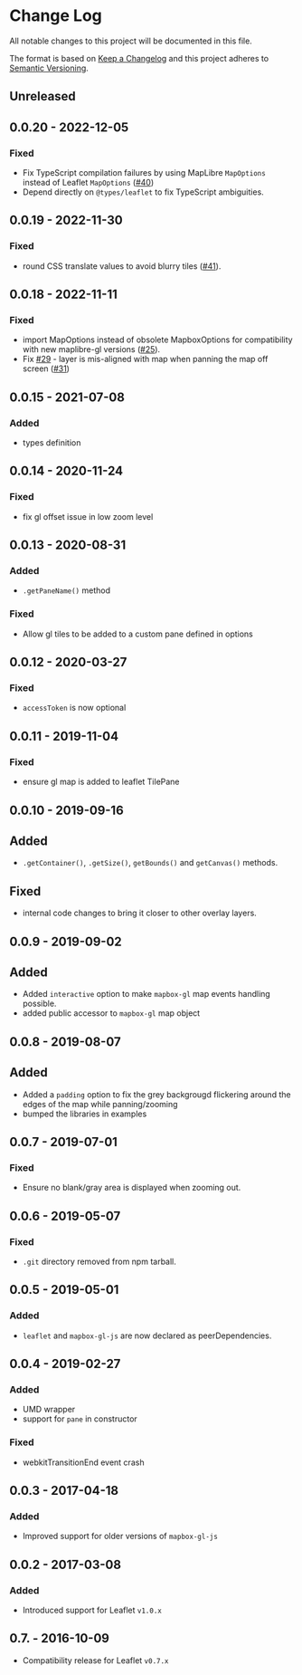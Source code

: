 # Change Log
All notable changes to this project will be documented in this file.

The format is based on [Keep a Changelog](http://keepachangelog.com/)
and this project adheres to [Semantic Versioning](http://semver.org/).

## Unreleased

## 0.0.20 - 2022-12-05

### Fixed

- Fix TypeScript compilation failures by using MapLibre `MapOptions` instead of Leaflet `MapOptions` ([#40](https://github.com/maplibre/maplibre-gl-leaflet/issues/40))
- Depend directly on `@types/leaflet` to fix TypeScript ambiguities.

## 0.0.19 - 2022-11-30

### Fixed

- round CSS translate values to avoid blurry tiles ([#41](https://github.com/maplibre/maplibre-gl-leaflet/issues/41)).

## 0.0.18 - 2022-11-11

### Fixed

- import MapOptions instead of obsolete MapboxOptions for compatibility with new maplibre-gl versions ([#25](https://github.com/maplibre/maplibre-gl-leaflet/issues/25)).
- Fix [#29](https://github.com/maplibre/maplibre-gl-leaflet/issues/29) - layer is mis-aligned with map when panning the map off screen ([#31](https://github.com/maplibre/maplibre-gl-leaflet/pulls/31))

## 0.0.15 - 2021-07-08

### Added
- types definition

## 0.0.14 - 2020-11-24

### Fixed

- fix gl offset issue in low zoom level

## 0.0.13 - 2020-08-31

### Added
-  `.getPaneName()` method

### Fixed
- Allow gl tiles to be added to a custom pane defined in options

## 0.0.12 - 2020-03-27

### Fixed

- `accessToken` is now optional

## 0.0.11 - 2019-11-04

### Fixed

- ensure gl map is added to leaflet TilePane

## 0.0.10 - 2019-09-16

## Added

- `.getContainer()`, `.getSize()`, `getBounds()` and `getCanvas()` methods.

## Fixed

- internal code changes to bring it closer to other overlay layers.

## 0.0.9 - 2019-09-02

## Added

- Added `interactive` option to make `mapbox-gl` map events handling possible.
- added public accessor to `mapbox-gl` map object

## 0.0.8 - 2019-08-07

## Added

- Added a `padding` option to fix the grey backgrougd flickering around the edges of the map while panning/zooming
- bumped the libraries in examples

## 0.0.7 - 2019-07-01

### Fixed

- Ensure no blank/gray area is displayed when zooming out.

## 0.0.6 - 2019-05-07

### Fixed

- `.git` directory removed from npm tarball.

## 0.0.5 - 2019-05-01

### Added

- `leaflet` and `mapbox-gl-js` are now declared as peerDependencies.

## 0.0.4 - 2019-02-27

### Added

- UMD wrapper
- support for `pane` in constructor

### Fixed

- webkitTransitionEnd event crash

## 0.0.3 - 2017-04-18

### Added

- Improved support for older versions of `mapbox-gl-js`

## 0.0.2 - 2017-03-08

### Added

- Introduced support for Leaflet `v1.0.x`

## 0.7. - 2016-10-09

- Compatibility release for Leaflet `v0.7.x`
